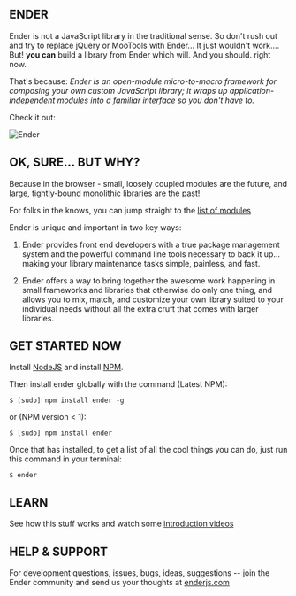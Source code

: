 ENDER
--------------------------

Ender is not a JavaScript library in the traditional sense. So don't rush out and try to replace jQuery or MooTools with Ender... It just wouldn't work.... But! **you can** build a library from Ender which will. And you should. right now.

That's because: *Ender is an open-module micro-to-macro framework for composing your own custom JavaScript library; it wraps up application-independent modules into a familiar interface so you don't have to.*

Check it out:

![Ender](http://f.cl.ly/items/1W0P3I3D3m3U0e1j2h1c/Screen%20shot%202011-05-09%20at%2011.31.42%20AM.png)


OK, SURE... BUT WHY?
--------------------
Because in the browser - small, loosely coupled modules are the future, and large, tightly-bound monolithic libraries are the past!

For folks in the knows, you can jump straight to the [list of modules](https://github.com/ender-js/Ender/wiki/Ender-package-list)

Ender is unique and important in two key ways:

1) Ender provides front end developers with a true package management system and the powerful command line tools necessary to back it up... making your library maintenance tasks simple, painless, and fast.

2) Ender offers a way to bring together the awesome work happening in small frameworks and libraries that otherwise do only one thing, and allows you to mix, match, and customize your own library suited to your individual needs without all the extra cruft that comes with larger libraries.

GET STARTED NOW
---------------

Install [NodeJS](http://nodejs.org) and install [NPM](https://github.com/isaacs/npm).

Then install ender globally with the command (Latest NPM):

    $ [sudo] npm install ender -g

or (NPM version < 1):

    $ [sudo] npm install ender

Once that has installed, to get a list of all the cool things you can do, just run this command in your terminal:

    $ ender

LEARN
-----

See how this stuff works and watch some [introduction videos](http://enderjs.com/learn)

HELP & SUPPORT
----------
For development questions, issues, bugs, ideas, suggestions -- join the Ender community and send us your thoughts at [enderjs.com](http://enderjs.com)
